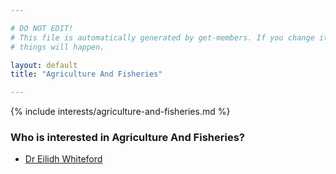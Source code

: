 ```yaml
---

# DO NOT EDIT!
# This file is automatically generated by get-members. If you change it, bad
# things will happen.

layout: default
title: "Agriculture And Fisheries"

---
```


{% include interests/agriculture-and-fisheries.md %}

### Who is interested in Agriculture And Fisheries?


* [Dr Eilidh Whiteford](members/dr-eilidh-whiteford.html)
